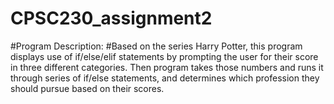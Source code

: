 # CPSC230_assignment2

#Program Description:
#Based on the series Harry Potter, this program displays use of if/else/elif statements by prompting the user for their score in three different categories. Then program takes those numbers and runs it through series of if/else statements, and determines which profession they should pursue based on their scores. 
